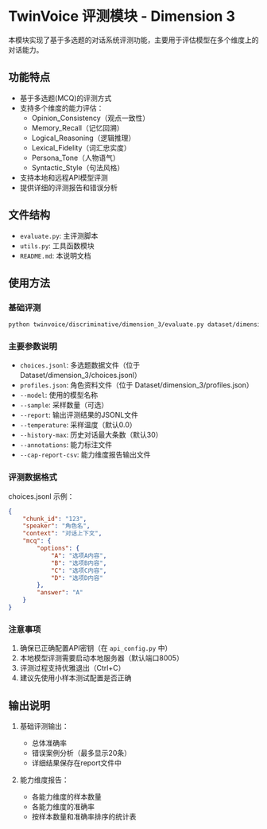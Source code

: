 # TwinVoice 评测模块 - Dimension 3

本模块实现了基于多选题的对话系统评测功能，主要用于评估模型在多个维度上的对话能力。

## 功能特点

- 基于多选题(MCQ)的评测方式
- 支持多个维度的能力评估：
  - Opinion_Consistency（观点一致性）
  - Memory_Recall（记忆回溯）
  - Logical_Reasoning（逻辑推理）
  - Lexical_Fidelity（词汇忠实度）
  - Persona_Tone（人物语气）
  - Syntactic_Style（句法风格）
- 支持本地和远程API模型评测
- 提供详细的评测报告和错误分析

## 文件结构

- `evaluate.py`: 主评测脚本
- `utils.py`: 工具函数模块
- `README.md`: 本说明文档

## 使用方法

### 基础评测

```bash
python twinvoice/discriminative/dimension_3/evaluate.py dataset/dimension_3/choices.jsonl dataset/dimension_3/profiles.jsonl --model '/common/users/mg1998/models/Qwen2.5-14B-Instruct' --sample 5 --report result/discriminative/dimension_3/results_test.jsonl --temperature 0.0
```

### 主要参数说明

- `choices.jsonl`: 多选题数据文件（位于 Dataset/dimension_3/choices.jsonl）
- `profiles.json`: 角色资料文件（位于 Dataset/dimension_3/profiles.json）
- `--model`: 使用的模型名称
- `--sample`: 采样数量（可选）
- `--report`: 输出评测结果的JSONL文件
- `--temperature`: 采样温度（默认0.0）
- `--history-max`: 历史对话最大条数（默认30）
- `--annotations`: 能力标注文件
- `--cap-report-csv`: 能力维度报告输出文件

### 评测数据格式

choices.jsonl 示例：
```json
{
    "chunk_id": "123",
    "speaker": "角色名",
    "context": "对话上下文",
    "mcq": {
        "options": {
            "A": "选项A内容",
            "B": "选项B内容",
            "C": "选项C内容",
            "D": "选项D内容"
        },
        "answer": "A"
    }
}
```

### 注意事项

1. 确保已正确配置API密钥（在 `api_config.py` 中）
2. 本地模型评测需要启动本地服务器（默认端口8005）
3. 评测过程支持优雅退出（Ctrl+C）
4. 建议先使用小样本测试配置是否正确

## 输出说明

1. 基础评测输出：
   - 总体准确率
   - 错误案例分析（最多显示20条）
   - 详细结果保存在report文件中

2. 能力维度报告：
   - 各能力维度的样本数量
   - 各能力维度的准确率
   - 按样本数量和准确率排序的统计表
